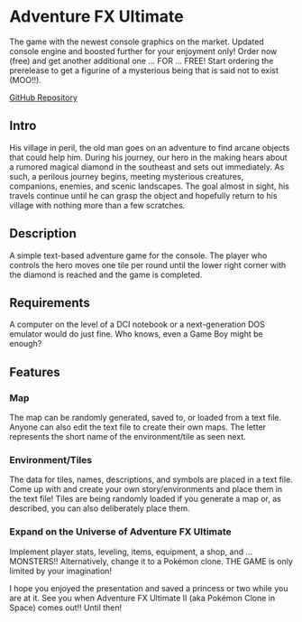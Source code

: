 # Adventure FX Ultimate

The game with the newest console graphics on the market. Updated console engine and boosted further for your enjoyment only! Order now (free) and get another additional one … FOR … FREE! Start ordering the prerelease to get a figurine of a mysterious being that is said not to exist (MOO!!).

[GitHub Repository](https://github.com/MichaelJGKopp/AdventureMiniGame)

## Intro

His village in peril, the old man goes on an adventure to find arcane objects that could help him. During his journey, our hero in the making hears about a rumored magical diamond in the southeast and sets out immediately.
As such, a perilous journey begins, meeting mysterious creatures, companions, enemies, and scenic landscapes.
The goal almost in sight, his travels continue until he can grasp the object and hopefully return to his village with nothing more than a few scratches.

## Description

A simple text-based adventure game for the console.
The player who controls the hero moves one tile per round until the lower right corner with the diamond is reached and the game is completed.

## Requirements

A computer on the level of a DCI notebook or a next-generation DOS emulator would do just fine. Who knows, even a Game Boy might be enough?

## Features

### Map

The map can be randomly generated, saved to, or loaded from a text file.
Anyone can also edit the text file to create their own maps. The letter represents the short name of the environment/tile as seen next.

### Environment/Tiles

The data for tiles, names, descriptions, and symbols are placed in a text file.
Come up with and create your own story/environments and place them in the text file!
Tiles are being randomly loaded if you generate a map or, as described, you can also deliberately place them.

### Expand on the Universe of Adventure FX Ultimate

Implement player stats, leveling, items, equipment, a shop, and … MONSTERS!!
Alternatively, change it to a Pokémon clone.
THE GAME is only limited by your imagination!

I hope you enjoyed the presentation and saved a princess or two while you are at it. 
See you when Adventure FX Ultimate II (aka Pokémon Clone in Space) comes out!! Until then!
